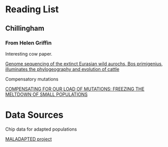 # Reading List



Chillingham
------------


### From Helen Griffin

Interesting cow paper.

[Genome sequencing of the extinct Eurasian wild aurochs, Bos primigenius, illuminates the phylogeography and evolution of cattle ](http://www.genomebiology.com/2015/16/1/234)

Compensatory mutations

[COMPENSATING FOR OUR LOAD OF MUTATIONS: FREEZING THE MELTDOWN OF SMALL POPULATIONS](http://onlinelibrary.wiley.com/doi/10.1111/j.0014-3820.2000.tb00693.x/abstract)


# Data Sources

Chip data for adapted populations

[MALADAPTED project](http://mega.bioanth.cam.ac.uk/data_access.html)
